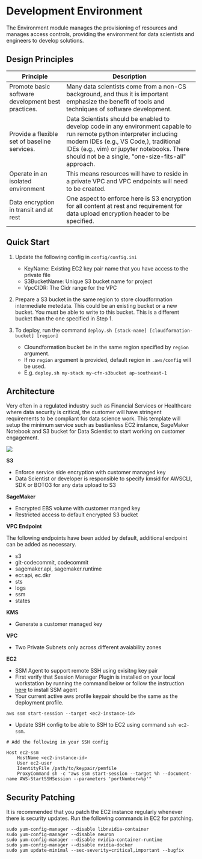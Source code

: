 # Development Environment

The Environment module manages the provisioning of resources and manages access
controls, providing the environment for data scientists and engineers to
develop solutions.

## Design Principles

| Principle                                          | Description                                                                                                                                                                                                                                                          |
| -------------------------------------------------- | -------------------------------------------------------------------------------------------------------------------------------------------------------------------------------------------------------------------------------------------------------------------- |
| Promote basic software development best practices. | Many data scientists come from a non-CS background, and thus it is important emphasize the benefit of tools and techniques of software development.                                                                                                                  |
| Provide a flexible set of baseline services.       | Data Scientists should be enabled to develop code in any environment capable to run remote python interpreter including modern IDEs (e.g., VS Code,), traditional IDEs (e.g., vim) or jupyter notebooks. There should not be a single, "one-size-fits-all" approach. |
| Operate in an isolated environment                 | This means resources will have to reside in a private VPC and VPC endpoints will need to be created.                                                                                                                                                                 |
| Data encryption in transit and at rest             | One aspect to enforce here is S3 encryption for all content at rest and requirement for data upload encryption header to be specified.                                                                                                                               |

## Quick Start

1) Update the following config in `config/config.ini`
    - KeyName: Existing EC2 key pair name that you have access to the private file
    - S3BucketName: Unique S3 bucket name for project
    - VpcCIDR: The Cidr range for the VPC

2) Prepare a S3 bucket in the same region to store cloudformation
intermediate metedata. This could be an existing bucket or a new bucket. You
must be able to write to this bucket. This is a different bucket than the one
specified in Step 1.

3) To deploy, run the command `deploy.sh [stack-name] [cloudformation-bucket] [region]`
   - Cloundformation bucket be in the same region specified by `region` argument.
   - If no `region` argument is provided, default region in `.aws/config` will be used.
   - E.g. `deploy.sh my-stack my-cfn-s3bucket ap-southeast-1`

## Architecture

Very often in a regulated industry such as Financial Services or Healthcare
where data security is critical, the customer will have stringent requirements
to be compliant for data science work. This template will setup the
minimum service such as bastianless EC2 instance, SageMaker Notebook and S3
bucket for Data Scientist to start working on customer engagement.

![](https://github.com/awslabs/mlmax/raw/main/modules/environment/images/vpc-without-internet.png)

**S3**

- Enforce service side encryption with customer managed key
- Data Scientist or developer is responsible to specify kmsid for AWSCLI, SDK or BOTO3 for any data upload to S3

**SageMaker**

- Encrypted EBS volume with customer manged key
- Restricted access to default encrypted S3 bucket

**VPC Endpoint**

The following endpoints have been added by default, additional endpoint can be added as necessary.

- s3
- git-codecommit, codecommit
- sagemaker.api, sagemaker.runtime
- ecr.api, ec.dkr
- sts
- logs
- ssm
- states

**KMS**

- Generate a customer managed key

**VPC**

- Two Private Subnets only across different avaiability zones

**EC2**

- SSM Agent to support remote SSH using exisitng key pair
- First verify that Session Manager Plugin is installed on your local workstation by running the command below or follow the instruction [here](https://docs.aws.amazon.com/systems-manager/latest/userguide/session-manager-working-with-install-plugin.html#install-plugin-verify) to install SSM agent
- Your current active aws profile keypair should be the same as the deployment profile.

```
aws ssm start-session --target <ec2-instance-id>
```

- Update SSH config to be able to SSH to EC2 using command `ssh ec2-ssm`.

```
# Add the following in your SSH config

Host ec2-ssm
    HostName <ec2-instance-id>
    User ec2-user
    IdentityFile /path/to/keypair/pemfile
    ProxyCommand sh -c "aws ssm start-session --target %h --document-name AWS-StartSSHSession --parameters 'portNumber=%p'"

```

## Security Patching

It is recommended that you patch the EC2 instance regularly whenever there is security updates. Run the following commands in EC2 for patching.

```
sudo yum-config-manager --disable libnvidia-container
sudo yum-config-manager --disable neuron
sudo yum-config-manager --disable nvidia-container-runtime
sudo yum-config-manager --disable nvidia-docker
sudo yum update-minimal --sec-severity=critical,important --bugfix
```

